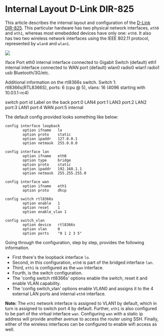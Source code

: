 # Internal Layout D-Link DIR-825

This article describes the internal layout and configuration of the [D-Link DIR-825](/toh/d-link/dir-825 "toh:d-link:dir-825"). This particular hardware has two physical network interfaces, `eth0` and `eth1`, whereas most emebedded devices have only one: `eth0`. It also has two two wireless network interfaces using the IEEE 802.11 protocol, represented by `wlan0` and `wlan1`.

[![](/_media/media/dlink/dir-825/dir-825_hardware_diagram2.gif)](/_detail/media/dlink/dir-825/dir-825_hardware_diagram2.gif?id=docs%3Atechref%3Ainternal.layout "media:dlink:dir-825:dir-825_hardware_diagram2.gif")

iface Port eth0 internal interface connected to Gigabit Switch (default) eth1 internal interface connected to WAN port (default) wlan0 radio0 wlan1 radio1 usb Bluetooth/3G/etc.

Additional information on the rtl8366s switch. Switch 1: rtl8366s(RTL8366S), ports: 6 (cpu @ 5), vlans: 16 (4096 starting with 10.03.1-rc4)

switch port id Label on the back port:0 LAN4 port:1 LAN3 port:2 LAN2 port:3 LAN1 port:4 WAN port:5 internal

The default config provided looks something like below:

```
config interface loopback
        option ifname   lo
        option proto    static
        option ipaddr   127.0.0.1
        option netmask  255.0.0.0

config interface lan
        option ifname   eth0
        option type     bridge
        option proto    static
        option ipaddr   192.168.1.1
        option netmask  255.255.255.0

config interface wan
        option ifname   eth1
        option proto    dhcp

config switch rtl8366s
        option enable   1
        option reset    1
        option enable_vlan 1

config switch_vlan
        option device   rtl8366s
        option vlan     0
        option ports    "0 1 2 3 5"
```

Going through the configuration, step by step, provides the following information.

- First there's the loopback interface `lo`.
- Second, in this configuration, `eth0` is part of the bridged interface `lan`.
- Third, `eth1` is configured as the `wan` interface.
- Fourth, is the switch configuration.
- The 'config switch rtl8366s' options enable the switch, reset it and enable VLAN capability.
- The 'config switch\_vlan' options enable VLAN0 and assigns it to the 4 external LAN ports and internal `eth0` interface.

**Note:** The `eth1` network interface is assigned to VLAN1 by default, which in turn is assigned to switch port 4 by default. Further, `eth1` is also configured to be part of the virtual interface `wan`. Configuring `wan` with a static ip address will provide another avenue to access the router using SSH. Finally, either of the wireless interfaces can be configured to enable wifi access as well.
